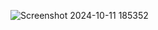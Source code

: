 ![Screenshot 2024-10-11 185352](https://github.com/user-attachments/assets/c9e06278-e7ba-42ae-9ad7-d2738b5dd54a)
